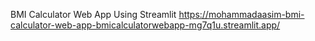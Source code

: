 BMI Calculator Web App Using Streamlit
https://mohammadaasim-bmi-calculator-web-app-bmicalculatorwebapp-mg7q1u.streamlit.app/
